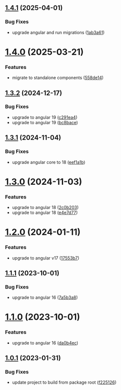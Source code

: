 ## [1.4.1](https://github.com/uzenith360/ngx-error-pages/compare/v1.4.0...v1.4.1) (2025-04-01)


### Bug Fixes

* upgrade angular and run migrations ([1ab3a61](https://github.com/uzenith360/ngx-error-pages/commit/1ab3a611769b4965fa11baa9affbab191d36f466))

# [1.4.0](https://github.com/uzenith360/ngx-error-pages/compare/v1.3.2...v1.4.0) (2025-03-21)


### Features

* migrate to standalone components ([558de14](https://github.com/uzenith360/ngx-error-pages/commit/558de1410a123269e60239be62d4d94f370725ed))

## [1.3.2](https://github.com/uzenith360/ngx-error-pages/compare/v1.3.1...v1.3.2) (2024-12-17)


### Bug Fixes

* upgrade to angular 19 ([c291ea4](https://github.com/uzenith360/ngx-error-pages/commit/c291ea49c178d1a5b77709230b620658747c736e))
* upgrade to angular 19 ([bc8bace](https://github.com/uzenith360/ngx-error-pages/commit/bc8bace24106b329ad8668eef4785721a0bd1480))

## [1.3.1](https://github.com/uzenith360/ngx-error-pages/compare/v1.3.0...v1.3.1) (2024-11-04)


### Bug Fixes

* upgrade angular core to 18 ([eef1a1b](https://github.com/uzenith360/ngx-error-pages/commit/eef1a1bbfb0538333aa59bd70ce6e0c21eb600ed))

# [1.3.0](https://github.com/uzenith360/ngx-error-pages/compare/v1.2.0...v1.3.0) (2024-11-03)


### Features

* upgrade to angular 18 ([2c0b203](https://github.com/uzenith360/ngx-error-pages/commit/2c0b2036cee2587d2d735fb3e1a35bfedc141458))
* upgrade to angular 18 ([e4e7d77](https://github.com/uzenith360/ngx-error-pages/commit/e4e7d77c1aca6cb1fbe46250477b6255a3d1682d))

# [1.2.0](https://github.com/uzenith360/ngx-error-pages/compare/v1.1.1...v1.2.0) (2024-01-11)


### Features

* upgrade to angular v17 ([17553b7](https://github.com/uzenith360/ngx-error-pages/commit/17553b7829f1101f5b9507a3c0e113a73a6afacd))

## [1.1.1](https://github.com/uzenith360/ngx-error-pages/compare/v1.1.0...v1.1.1) (2023-10-01)


### Bug Fixes

* upgrade to angular 16 ([7a5b3a8](https://github.com/uzenith360/ngx-error-pages/commit/7a5b3a836066b0392bf311e8ebde1a7552b0fd36))

# [1.1.0](https://github.com/uzenith360/ngx-error-pages/compare/v1.0.1...v1.1.0) (2023-10-01)


### Features

* upgrade to angular 16 ([da0b4ec](https://github.com/uzenith360/ngx-error-pages/commit/da0b4ec7e43f53c579635fa4a314088413a887c0))

## [1.0.1](https://github.com/uzenith360/ngx-error-pages/compare/v1.0.0...v1.0.1) (2023-01-31)


### Bug Fixes

* update project to build from package root ([f225126](https://github.com/uzenith360/ngx-error-pages/commit/f2251264acbaa60b675b22f0f29446560e99e5d0))
